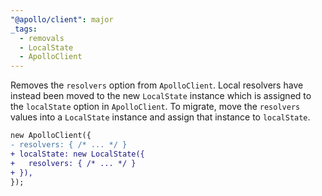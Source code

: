 ```yaml
---
"@apollo/client": major
_tags:
  - removals
  - LocalState
  - ApolloClient
---
```


Removes the `resolvers` option from `ApolloClient`. Local resolvers have instead been moved to the new `LocalState` instance which is assigned to the `localState` option in `ApolloClient`. To migrate, move the `resolvers` values into a `LocalState` instance and assign that instance to `localState`.

```diff
new ApolloClient({
- resolvers: { /* ... */ }
+ localState: new LocalState({
+   resolvers: { /* ... */ }
+ }),
});
```
